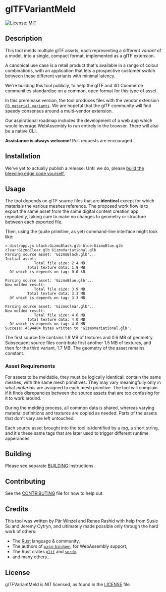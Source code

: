 # glTFVariantMeld

[![License: MIT](https://img.shields.io/badge/License-MIT-yellow.svg)](https://opensource.org/licenses/MIT)

## Description

This tool melds multiple glTF assets, each representing a different _variant_ of a model, into a single, compact format, implemented as a glTF extension.

A canonical use case is a retail product that's available in a range of colour combinations, with an
application that lets a prospective customer switch between these different variants with minimal
latency.

We're building this tool publicly, to help the glTF and 3D Commerce communities standardise on a common, open format for this type of asset.

In this prerelease version, the tool produces files with the vendor extension [`FB_material_variants`](https://github.com/KhronosGroup/glTF/blob/f0ab429b4260cfa91925bcf5044624968773902c/extensions/2.0/Vendor/FB_material_variants/README.md). We are hopeful that the glTF community will find speedy consensus around a multi-vendor extension.

Our aspirational roadmap includes the development of a web app which would leverage
WebAssembly to run entirely in the browser. There will also be a native CLI.

**Assistance is always welcome!** Pull requests are encouraged.

## Installation

We've yet to actually publish a release. Until we do, please [build the bleeding edge code yourself.](BUILDING.md)

## Usage

The tool depends on glTF source files that are **identical** except for which materials the various
meshes reference. The proposed work flow is to export the same asset from the same digital content
creation app repeatedly, taking care to make no changes to geometry or structure between each
exported file.

Then, using the (quite primitive, as yet) command-line interface might look like:

```shell
> dist/app.js black:GizmoBlack.glb blue:GizmoBlue.glb clear:GizmoClear.glb GizmoVariational.glb
Parsing source asset: 'GizmoBlack.glb'...
Initial asset:
             Total file size: 2.4 MB
          Total texture data: 1.8 MB
  Of which is depends on tag: 0.0 kB

Parsing source asset: 'GizmoBlue.glb'...
New melded result:
             Total file size: 3.9 MB
          Total texture data: 3.3 MB
  Of which is depends on tag: 3.3 MB

Parsing source asset: 'GizmoClear.glb'...
New melded result:
             Total file size: 4.6 MB
          Total texture data: 4.0 MB
  Of which is depends on tag: 4.0 MB
Success! 4594404 bytes written to 'GizmoVariational.glb'.
```

The first source file contains 1.8 MB of textures and 0.6 MB of geometry. Subsequent source files
contribute first another 1.5 MB of textures, and then for the third variant, 1.7 MB. The geometry
of the asset remains constant.


### Asset Requirements

For assets to be meldable, they must be logically identical: contain the same meshes, with
the same mesh primitives. They may vary meaningfully only in what _materials_ are assigned
to each mesh primitive. The tool will complain if it finds disrepancies between the source
assets that are too confusing for it to work around.

During the melding process, all common data is shared, whereas varying material definitions and
textures are copied as needed. Parts of the assets that don't vary are left untouched.

Each source asset brought into the tool is identified by a _tag_, a short string, and it's
these same tags that are later used to trigger different runtime apperances.

## Building

Please see separate [BUILDING](BUILDING.md) instructions.

## Contributing

See the [CONTRIBUTING](CONTRIBUTING.md) file for how to help out.

## Credits

This tool was written by Pär Winzel and Renee Rashid with help from Susie Su and Jeremy Cytryn,
and ultimately made possible only through the hard work of others:

- The [Rust](https://www.rust-lang.org/) language & community,
- The authors of [`wasm-bindgen`](https://rustwasm.github.io/docs/wasm-bindgen/), for WebAssembly support,
- The Rust crates [`gltf`](https://github.com/gltf-rs/gltf) and
  [`serde`](https://github.com/serde-rs/serde).
- and many others...

## License

glTFVariantMeld is NIT licensed, as found in the [LICENSE](LICENSE.txt) file.
